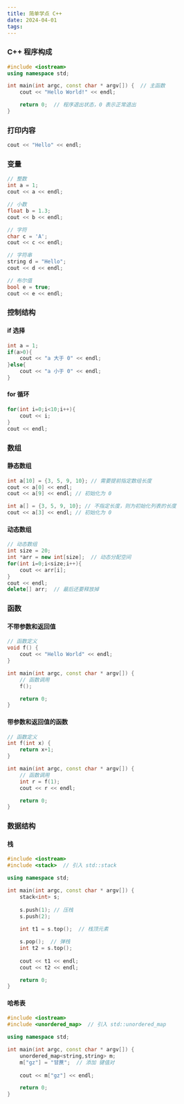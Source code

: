 ```yaml
---
title: 简单学点 C++
date: 2024-04-01
tags:
---
```


### C++ 程序构成

```cpp
#include <iostream>
using namespace std;

int main(int argc, const char * argv[]) {  // 主函数
    cout << "Hello World!" << endl;

    return 0;  // 程序退出状态，0 表示正常退出
}
```

### 打印内容

```cpp
cout << "Hello" << endl;
```

### 变量

```cpp
// 整数
int a = 1;
cout << a << endl;

// 小数
float b = 1.3;
cout << b << endl;

// 字符
char c = 'A';
cout << c << endl;

// 字符串
string d = "Hello";
cout << d << endl;

// 布尔值
bool e = true;
cout << e << endl;
```

### 控制结构

#### if 选择

```cpp
int a = 1;
if(a>0){
    cout << "a 大于 0" << endl;
}else{
    cout << "a 小于 0" << endl;
}
```

#### for 循环

```cpp
for(int i=0;i<10;i++){
    cout << i;
}
cout << endl;
```

### 数组

#### 静态数组

```cpp
int a[10] = {3, 5, 9, 10}; // 需要提前指定数组长度
cout << a[0] << endl;
cout << a[9] << endl; // 初始化为 0
```

```cpp
int a[] = {3, 5, 9, 10}; // 不指定长度，则为初始化列表的长度
cout << a[3] << endl; // 初始化为 0
```

#### 动态数组

```cpp
// 动态数组
int size = 20;
int *arr = new int[size];  // 动态分配空间
for(int i=0;i<size;i++){
    cout << arr[i];
}
cout << endl;
delete[] arr;  // 最后还要释放掉
```

### 函数

#### 不带参数和返回值

```cpp
// 函数定义
void f() {
    cout << "Hello World" << endl;
}

int main(int argc, const char * argv[]) {
    // 函数调用
    f();

    return 0;
}
```

#### 带参数和返回值的函数

```cpp
// 函数定义
int f(int x) {
    return x+1;
}

int main(int argc, const char * argv[]) {
    // 函数调用
    int r = f(1);
    cout << r << endl;

    return 0;
}
```

### 数据结构

#### 栈

```cpp
#include <iostream>
#include <stack>  // 引入 std::stack

using namespace std;

int main(int argc, const char * argv[]) {
    stack<int> s;
    
    s.push(1); // 压栈
    s.push(2);
    
    int t1 = s.top();  // 栈顶元素

    s.pop();  // 弹栈
    int t2 = s.top();
    
    cout << t1 << endl;
    cout << t2 << endl;

    return 0;
}
```

#### 哈希表

```cpp
#include <iostream>
#include <unordered_map>  // 引入 std::unordered_map

using namespace std;

int main(int argc, const char * argv[]) {
    unordered_map<string,string> m;
    m["gz"] = "甘蔗";  // 添加 键值对
    
    cout << m["gz"] << endl;

    return 0;
}
```
